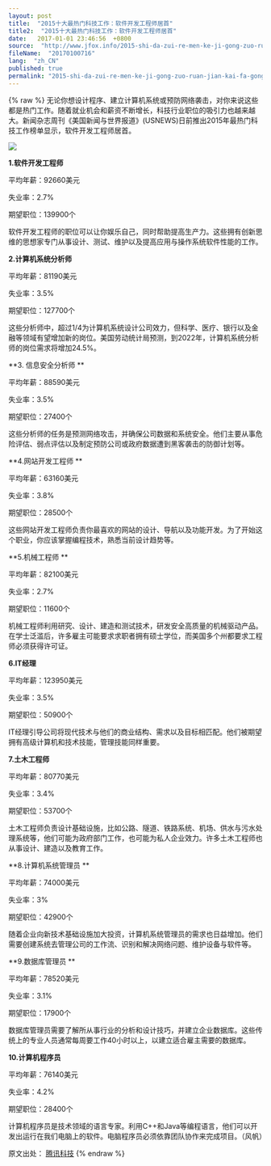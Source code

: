 ```yaml
---
layout: post
title:  "2015十大最热门科技工作：软件开发工程师居首"
title2:  "2015十大最热门科技工作：软件开发工程师居首"
date:   2017-01-01 23:46:56  +0800
source:  "http://www.jfox.info/2015-shi-da-zui-re-men-ke-ji-gong-zuo-ruan-jian-kai-fa-gong-cheng-shi-ji-shou.html"
fileName:  "20170100716"
lang:  "zh_CN"
published: true
permalink: "2015-shi-da-zui-re-men-ke-ji-gong-zuo-ruan-jian-kai-fa-gong-cheng-shi-ji-shou.html"
---
```

{% raw %}
无论你想设计程序、建立计算机系统或预防网络袭击，对你来说这些都是热门工作。随着就业机会和薪资不断增长，科技行业职位的吸引力也越来越大。新闻杂志周刊《美国新闻与世界报道》(USNEWS)日前推出2015年最热门科技工作榜单显示，软件开发工程师居首。

![](/wp-content/uploads/2015/03/005WTVurjw1eo93xode07j30hs0bvdgf.jpg)

**1.软件开发工程师**

平均年薪：92660美元

失业率：2.7%

期望职位：139900个

软件开发工程师的职位可以让你娱乐自己，同时帮助提高生产力。这些拥有创新思维的思想家专门从事设计、测试、维护以及提高应用与操作系统软件性能的工作。

**2.计算机系统分析师**

平均年薪：81190美元

失业率：3.5%

期望职位：127700个

这些分析师中，超过1/4为计算机系统设计公司效力，但科学、医疗、银行以及金融等领域有望增加新的岗位。美国劳动统计局预测，到2022年，计算机系统分析师的岗位需求将增加24.5%。

**3. 信息安全分析师 **

平均年薪：88590美元

失业率：3.5%

期望职位：27400个

这些分析师的任务是预测网络攻击，并确保公司数据和系统安全。他们主要从事危险评估、弱点评估以及制定预防公司或政府数据遭到黑客袭击的防御计划等。

**4.网站开发工程师 **

平均年薪：63160美元

失业率：3.8%

期望职位：28500个

这些网站开发工程师负责你最喜欢的网站的设计、导航以及功能开发。为了开始这个职业，你应该掌握编程技术，熟悉当前设计趋势等。

**5.机械工程师 **

平均年薪：82100美元

失业率：2.7%

期望职位：11600个

机械工程师利用研究、设计、建造和测试技术，研发安全高质量的机械驱动产品。在学士泛滥后，许多雇主可能要求求职者拥有硕士学位，而美国多个州都要求工程师必须获得许可证。

**6.IT经理**

平均年薪：123950美元

失业率：3.5%

期望职位：50900个

IT经理引导公司将现代技术与他们的商业结构、需求以及目标相匹配。他们被期望拥有高级计算机和技术技能，管理技能同样重要。

**7.土木工程师**

平均年薪：80770美元

失业率：3.4%

期望职位：53700个

土木工程师负责设计基础设施，比如公路、隧道、铁路系统、机场、供水与污水处理系统等，他们可能为政府部门工作，也可能为私人企业效力。许多土木工程师也从事设计、建造以及教育工作。

**8.计算机系统管理员 **

平均年薪：74000美元

失业率：3%

期望职位：42900个

随着企业向新技术基础设施加大投资，计算机系统管理员的需求也日益增加。他们需要创建系统去管理公司的工作流、识别和解决网络问题、维护设备与软件等。

**9.数据库管理员 **

平均年薪：78520美元

失业率：3.1%

期望职位：17900个

数据库管理员需要了解所从事行业的分析和设计技巧，并建立企业数据库。这些传统上的专业人员通常每周要工作40小时以上，以建立适合雇主需要的数据库。

**10.计算机程序员**

平均年薪：76140美元

失业率：4.2%

期望职位：28400个

计算机程序员是技术领域的语言专家。利用C++和Java等编程语言，他们可以开发出运行在我们电脑上的软件。电脑程序员必须依靠团队协作来完成项目。（风帆）

原文出处： [腾讯科技](/url.php?_src=&amp;isencode=1&amp;content=dGltZT0xNDI1Mzg5NTA3NDE0JnVybD1odHRwJTNBJTJGJTJGdGVjaC5xcS5jb20lMkZhJTJGMjAxNTAxMTQlMkYwMTUwODAuaHRt)
{% endraw %}
